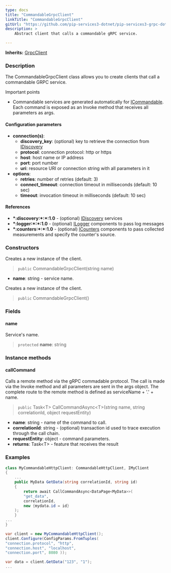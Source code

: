 ```yaml
---
type: docs
title: "CommandableGrpcClient"
linkTitle: "CommandableGrpcClient"
gitUrl: "https://github.com/pip-services3-dotnet/pip-services3-grpc-dotnet"
description: > 
    Abstract client that calls a commandable gRPC service.

---
```


**Inherits:** [GrpcClient](../grpc_client)

### Description

The CommandableGrpcClient class allows you to create clients that call a commandable GRPC service.

Important points

- Commandable services are generated automatically for [ICommandable](../../../commons/commands/icommandable). Each command is exposed as an Invoke method that receives all parameters as args.

#### Configuration parameters

- **connection(s)**:   
    - **discovery_key**: (optional) key to retrieve the connection from [IDiscovery](../../../components/connect/idiscovery)   
    - **protocol**: connection protocol: http or https   
    - **host**: host name or IP address   
    - **port**: port number   
    - **uri**: resource URI or connection string with all parameters in it   
- **options**:   
    - **retries**: number of retries (default: 3)   
    - **connect_timeout**: connection timeout in milliseconds (default: 10 sec)   
    - **timeout**: invocation timeout in milliseconds (default: 10 sec)   

#### References
- **\*:discovery:\*:\*:1.0** - (optional) [IDiscovery](../../../components/connect/idiscovery) services
- **\*:logger:\*:\*:1.0** - (optional) [ILogger](../../../components/log/ilogger) components to pass log messages
- **\*:counters:\*:\*:1.0** - (optional) [ICounters](../../../components/count/icounters) components to pass collected measurements and specify the counter's source.

### Constructors

Creates a new instance of the client.

> `public` CommandableGrpcClient(string name)

- **name**: string - service name.

Creates a new instance of the client.

> `public` CommandableGrpcClient()


### Fields

<span class="hide-title-link">

#### name
Service's name.
> `protected` **name**: string

</span>


### Instance methods

#### callCommand
Calls a remote method via the gRPC commadable protocol.
The call is made via the Invoke method and all parameters are sent in the args object.
The complete route to the remote method is defined as serviceName + '.' + name.

> `public` Task\<T\> CallCommandAsync\<T\>(string name, string correlationId, object requestEntity)

- **name**: string - name of the command to call.
- **correlationId**: string - (optional) transaction id used to trace execution through the call chain.
- **requestEntity**: object - command parameters.
- **returns**: Task\<T\> - feature that receives the result



### Examples

```cs
class MyCommandableHttpClient: CommandableHttpClient, IMyClient 
{
    ...
    public MyData GetData(string correlationId, string id)
    {
        return await CallCommandAsync<DataPage<MyData>>(        
        "get_data",
        correlationId,
        new {mydata.id = id}
    );        
    }
...
}

var client = new MyCommandableHttpClient();
client.Configure(ConfigParams.FromTuples(
"connection.protocol", "http",
"connection.host", "localhost",
"connection.port", 8080 ));

var data = client.GetData("123", "1");
...
```

